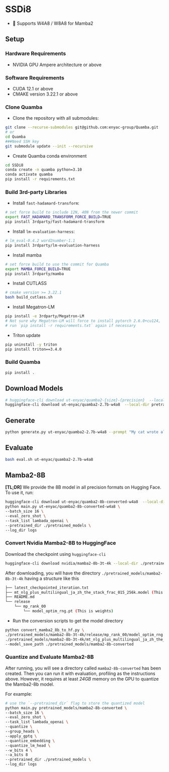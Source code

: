 # SSDi8



- 🔧 Supports W4A8 / W8A8 for Mamba2



## Setup

### Hardware Requirements
- NVIDIA GPU Ampere architecture or above

### Software Requirements
- CUDA 12.1 or above
- CMAKE version 3.22.1 or above

### Clone Quamba
- Clone the repository with all submodules:
```bash
git clone --recurse-submodules git@github.com:enyac-group/Quamba.git
# or
cd Quamba
###Need SSH key
git submodule update --init --recursive
```

- Create Quamba conda environment
```bash
cd SSDi8
conda create -n quamba python=3.10
conda activate quamba
pip install -r requirements.txt
```

### Build 3rd-party Libraries

- Install `fast-hadamard-transform`:
```bash
# set force build to include 12N, 40N from the newer commit
export FAST_HADAMARD_TRANSFORM_FORCE_BUILD=TRUE
pip install 3rdparty/fast-hadamard-transform
```

- Install `lm-evaluation-harness`:
```bash
# lm_eval-0.4.2 word2number-1.1
pip install 3rdparty/lm-evaluation-harness
``````

- Install mamba
```bash
# set force build to use the commit for Quamba
export MAMBA_FORCE_BUILD=TRUE
pip install 3rdparty/mamba
```

- Install CUTLASS
```bash
# cmake version >= 3.22.1
bash build_cutlass.sh
```

- Install Megatron-LM
```bash
pip install -e 3rdparty/Megatron-LM
# Not sure why Megatron-LM will force to install pytorch 2.6.0+cu124,
# run `pip install -r requirements.txt` again if necessary
```
- Triton update
```bash
pip uninstall -y triton
pip install triton==3.4.0
```
### Build Quamba
```bash
pip install .
```


## Download Models
```bash
# huggingface-cli download ut-enyac/quamba2-{size}-{precision}  --local-dir pretrained_models/ut-enyac/quamba2-{size}-{precision}
huggingface-cli download ut-enyac/quamba2-2.7b-w4a8  --local-dir pretrained_models/ut-enyac/quamba2-2.7b-w4a8
```

## Generate

```bash
python generate.py ut-enyac/quamba2-2.7b-w4a8 --prompt "My cat wrote all this CUDA code for a new language model and" --topp 0.9 --temperature 0.7 --repetition_penalty 1.2 --quantize --cache_graph --pretrained_dir pretrained_models
```

## Evaluate
```bash
bash eval.sh ut-enyac/quamba2-2.7b-w4a8
```


## Mamba2-8B

**[TL;DR]** We provide the 8B model in all precision formats on Hugging Face. To use it, run:
```bash
huggingface-cli download ut-enyac/quamba2-8b-converted-w4a8  --local-dir pretrained_models/ut-enyac/quamba2-8b-converted-w4a8
python main.py ut-enyac/quamba2-8b-converted-w4a8 \
--batch_size 16 \
--eval_zero_shot \
--task_list lambada_openai \
--pretrained_dir ./pretrained_models \
--log_dir logs
```

### Convert Nvidia Mamba2-8B to HuggingFace

Download the checkpoint using `huggingface-cli`
```bash
huggingface-cli download nvidia/mamba2-8b-3t-4k --local-dir ./pretrained_models/mamba2-8b-3t-4k
```
After downloading, you will have the directory `./pretrained_models/mamba2-8b-3t-4k` having a structure like this
```bash
├── latest_checkpointed_iteration.txt
├── mt_nlg_plus_multilingual_ja_zh_the_stack_frac_015_256k.model (This is tokenizer)
├── README.md
└── release
    └── mp_rank_00
        └── model_optim_rng.pt (This is weights)
```
+ Run the conversion scripts to get the model directory
```bash
python convert_mamba2_8b_to_hf.py \
./pretrained_models/mamba2-8b-3t-4k/release/mp_rank_00/model_optim_rng.pt \
./pretrained_models/mamba2-8b-3t-4k/mt_nlg_plus_multilingual_ja_zh_the_stack_frac_015_256k.model \
--model_save_path ./pretrained_models/mamba2-8b-converted
```

### Quantize and Evaluate Mamba2-8B

After running, you will see a directory called `mamba2-8b-converted` has been created. Then you can run it with evaluation, profiling as the instructions above. However, it requires at least *24GB* memory on the GPU to quantize the Mamba2-8b model.

For example:
```bash
# use the `--pretrained_dir` flag to store the quantized model
python main.py pretrained_models/mamba2-8b-converted \
--batch_size 16 \
--eval_zero_shot \
--task_list lambada_openai \
--quantize \
--group_heads \
--apply_gptq \
--quantize_embedding \
--quantize_lm_head \
--w_bits 4 \
--a_bits 8
--pretrained_dir ./pretrained_models \
--log_dir logs
``` 



